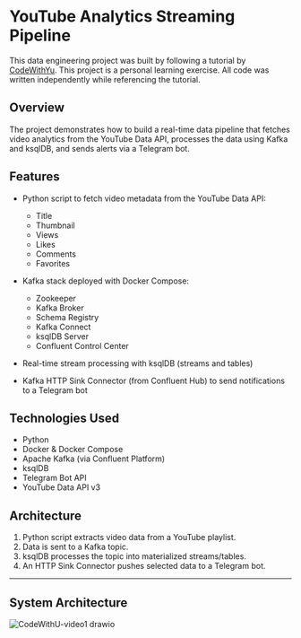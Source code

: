 # YouTube Analytics Streaming Pipeline

This data engineering project was built by following a tutorial by [CodeWithYu](https://youtu.be/0aqSjJ3-4NI?si=aeXUqwrEZKa0H767).
This project is a personal learning exercise. All code was written independently while referencing the tutorial.

## Overview

The project demonstrates how to build a real-time data pipeline that fetches video analytics from the YouTube Data API, processes the data using Kafka and ksqlDB, and sends alerts via a Telegram bot.

## Features

* Python script to fetch video metadata from the YouTube Data API:

  * Title
  * Thumbnail
  * Views
  * Likes
  * Comments
  * Favorites
* Kafka stack deployed with Docker Compose:

  * Zookeeper
  * Kafka Broker
  * Schema Registry
  * Kafka Connect
  * ksqlDB Server
  * Confluent Control Center
* Real-time stream processing with ksqlDB (streams and tables)
* Kafka HTTP Sink Connector (from Confluent Hub) to send notifications to a Telegram bot

## Technologies Used

* Python
* Docker & Docker Compose
* Apache Kafka (via Confluent Platform)
* ksqlDB
* Telegram Bot API
* YouTube Data API v3

## Architecture

1. Python script extracts video data from a YouTube playlist.
2. Data is sent to a Kafka topic.
3. ksqlDB processes the topic into materialized streams/tables.
4. An HTTP Sink Connector pushes selected data to a Telegram bot.

---
## System Architecture
![CodeWithU-video1 drawio](https://github.com/user-attachments/assets/c9939452-29ae-42f8-849b-e925c832fae3)
